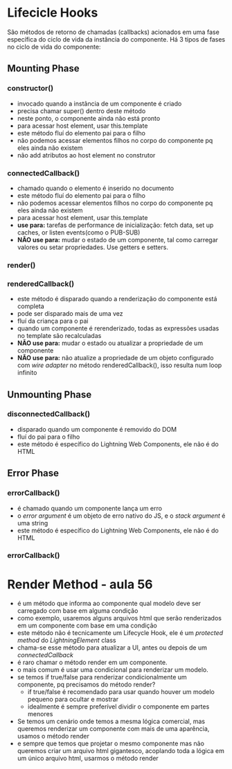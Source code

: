 # Lifecicle Hooks
São métodos de retorno de chamadas (callbacks) acionados em uma fase específica do ciclo de vida da instância do componente. Há 3 tipos de fases no ciclo de vida do componente:
## Mounting Phase
### constructor()
- invocado quando a instância de um componente é criado
- precisa chamar super() dentro deste método
- neste ponto, o componente ainda não está pronto
- para acessar host element, usar this.template
- este método fluí do elemento pai para o filho
- não podemos acessar elementos filhos no corpo do componente pq eles ainda não existem
- não add atributos ao host element no construtor
### connectedCallback()
- chamado quando o elemento é inserido no documento
- este método fluí do elemento pai para o filho
- não podemos acessar elementos filhos no corpo do componente pq eles ainda não existem
- para acessar host element, usar this.template
- **use para:** tarefas de performance de inicialização: fetch data, set up caches, or listen events(como o PUB-SUB) 
- **NÃO use para:** mudar o estado de um componente, tal como carregar valores ou setar propriedades. Use getters e setters.
### render()
### renderedCallback()
- este método é disparado quando a renderização do componente está completa
- pode ser disparado mais de uma vez
- fluí da criança para o pai
- quando um componente é rerenderizado, todas as expressões usadas no template são recalculadas
- **NÃO use para:** mudar o estado ou atualizar a propriedade de um componente
- **NÃO use para:** não atualize a propriedade de um objeto configurado com *wire adapter* no método renderedCallback(), isso resulta num loop infinito
## Unmounting Phase
### disconnectedCallback()
- disparado quando um componente é removido do DOM
- fluí do pai para o filho
- este método é específico do Lightning Web Components, ele não é do HTML
## Error Phase
### errorCallback()
- é chamado quando um componente lança um erro
- o *error argument* é um objeto de erro nativo do JS, e o *stack argument* é uma string
- este método é específico do Lightning Web Components, ele não é do HTML
### errorCallback()

# Render Method - aula 56
- é um método que informa ao componente qual modelo deve ser carregado com base em alguma condição
- como exemplo, usaremos alguns arquivos html que serão renderizados em um componente com base em uma condição
- este método não é tecnicamente um Lifecycle Hook, ele é um *protected method* do *LightningElement* class 
- chama-se esse método para atualizar a UI, antes ou depois de um *connectedCallback*
- é raro chamar o método render em um componente. 
- o mais comum é usar uma condicional para renderizar um modelo.
- se temos if true/false para renderizar condicionalmente um componente, pq precisamos do método render?
  - if true/false é recomendado para usar quando houver um modelo pequeno para ocultar e mostrar
  - idealmente é sempre preferível dividir o componente em partes menores
- Se temos um cenário onde temos a mesma lógica comercial, mas queremos renderizar um componente com mais de uma aparência, usamos o método render
- e sempre que temos que projetar o mesmo componente mas não queremos criar um arquivo html gigantesco, acoplando toda a lógica em um único arquivo html, usarmos o método render 
